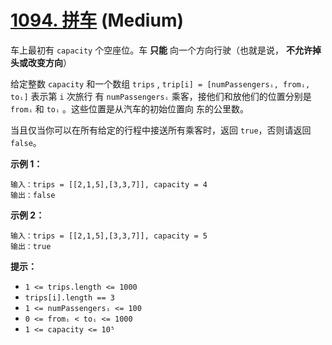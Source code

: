 # [1094. 拼车][link] (Medium)

[link]: https://leetcode.cn/problems/car-pooling/

车上最初有 `capacity` 个空座位。车 **只能** 向一个方向行驶（也就是说， **不允许掉头或改变方向**）

给定整数 `capacity` 和一个数组 `trips` ,  `trip[i] = [numPassengersᵢ, fromᵢ, toᵢ]` 表示第 `i` 次旅行
有 `numPassengersᵢ` 乘客，接他们和放他们的位置分别是 `fromᵢ` 和 `toᵢ` 。这些位置是从汽车的初始位置向
东的公里数。

当且仅当你可以在所有给定的行程中接送所有乘客时，返回 `true`，否则请返回 `false`。

**示例 1：**

```
输入：trips = [[2,1,5],[3,3,7]], capacity = 4
输出：false
```

**示例 2：**

```
输入：trips = [[2,1,5],[3,3,7]], capacity = 5
输出：true
```

**提示：**

- `1 <= trips.length <= 1000`
- `trips[i].length == 3`
- `1 <= numPassengersᵢ <= 100`
- `0 <= fromᵢ < toᵢ <= 1000`
- `1 <= capacity <= 10⁵`
